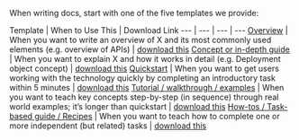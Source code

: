 ---
---

When writing docs, start with one of the five templates we provide:

Template | When to Use This | Download Link
--- | --- | --- | ---
[Overview](/docs/templates/overview/) | When you want to write an overview of X and its most commonly used elements (e.g. overview of APIs) | [download this](https://github.com/kubernetes/kubernetes.github.io/tree/master/docs/templates/overview.md)
[Concept or in-depth guide](/docs/templates/concept-guide/) | When you want to explain X and how it works in detail (e.g. Deployment object concept) | [download this](https://github.com/kubernetes/kubernetes.github.io/tree/master/docs/templates/concept-guide.md)
[Quickstart](/docs/templates/quickstart/) | When you want to get users working with the technology quickly by completing an introductory task within 5 minutes | [download this](https://github.com/kubernetes/kubernetes.github.io/tree/master/docs/templates/quickstart.md)
[Tutorial / walkthrough / examples](/docs/templates/tutorial/) | When you want to teach key concepts step-by-step (in sequence) through real world examples; it’s longer than quickstart | [download this](https://github.com/kubernetes/kubernetes.github.io/tree/master/docs/templates/tutorial.md)
[How-tos / Task-based guide / Recipes](/docs/templates/how-tos/) | When you want to teach how to complete one or more independent (but related) tasks | [download this](https://github.com/kubernetes/kubernetes.github.io/tree/master/docs/templates/how-tos.md)
